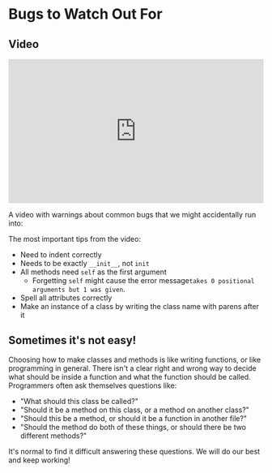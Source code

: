 # Bugs to Watch Out For

## Video

<div style="position: relative; padding-bottom: 56.25%; height: 0;"><iframe src="https://www.youtube.com/embed/3OWb-DYTBww?rel=0" title="Weather - Reading from Dictionaries" frameborder="0" allow="accelerometer; autoplay; clipboard-write; encrypted-media; gyroscope; picture-in-picture" allowfullscreen style="position: absolute; top: 0; left: 0; width: 100%; height: 100%;"></iframe></div>

A video with warnings about common bugs that we might accidentally run into:



The most important tips from the video:

* Need to indent correctly
* Needs to be exactly `__init__`, not `init`
* All methods need `self` as the first argument
    * Forgetting `self` might cause the error message`takes 0 positional arguments but 1 was given`.
* Spell all attributes correctly
* Make an instance of a class by writing the class name with parens after it

## Sometimes it's not easy!

Choosing how to make classes and methods is like writing functions, or like programming in general. There isn't a clear right and wrong way to decide what should be inside a function and what the function should be called. Programmers often ask themselves questions like:

* "What should this class be called?"
* "Should it be a method on this class, or a method on another class?"
* "Should this be a method, or should it be a function in another file?"
* "Should the method do both of these things, or should there be two different methods?" 

It's normal to find it difficult answering these questions. We will do our best and keep working!
